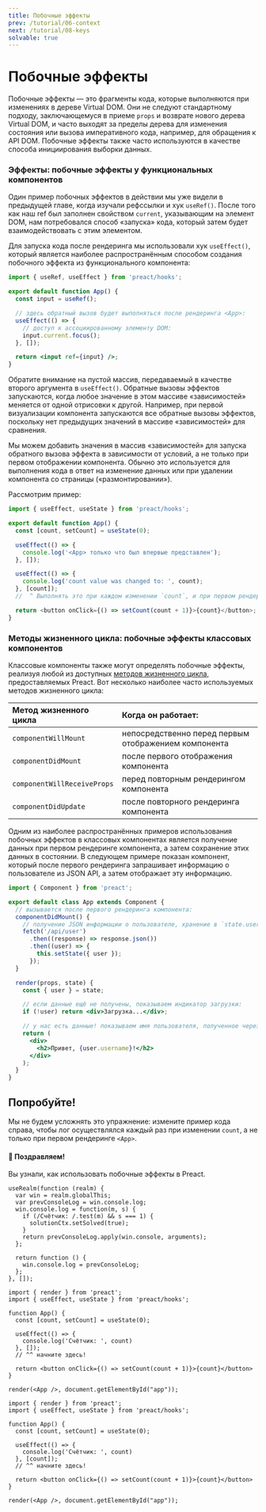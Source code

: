 ```yaml
---
title: Побочные эффекты
prev: /tutorial/06-context
next: /tutorial/08-keys
solvable: true
---
```


# Побочные эффекты

Побочные эффекты — это фрагменты кода, которые выполняются при изменениях в дереве Virtual DOM. Они не следуют стандартному подходу, заключающемуся в приеме `props` и возврате нового дерева Virtual DOM, и часто выходят за пределы дерева для изменения состояния или вызова императивного кода, например, для обращения к API DOM. Побочные эффекты также часто используются в качестве способа инициирования выборки данных.

### Эффекты: побочные эффекты у функциональных компонентов

Один пример побочных эффектов в действии мы уже видели в предыдущей главе, когда изучали рефссылки и хук `useRef()`. После того как наш ref был заполнен свойством `current`, указывающим на элемент DOM, нам потребовался способ «запуска» кода, который затем будет взаимодействовать с этим элементом.

Для запуска кода после рендеринга мы использовали хук `useEffect()`, который является наиболее распространённым способом создания побочного эффекта из функционального компонента:

```jsx
import { useRef, useEffect } from 'preact/hooks';

export default function App() {
  const input = useRef();

  // здесь обратный вызов будет выполняться после рендеринга <App>:
  useEffect(() => {
    // доступ к ассоциированному элементу DOM:
    input.current.focus();
  }, []);

  return <input ref={input} />;
}
```

Обратите внимание на пустой массив, передаваемый в качестве второго аргумента в `useEffect()`. Обратные вызовы эффектов запускаются, когда любое значение в этом массиве «зависимостей» меняется от одной отрисовки к другой. Например, при первой визуализации компонента запускаются все обратные вызовы эффектов, поскольку нет предыдущих значений в массиве «зависимостей» для сравнения.

Мы можем добавить значения в массив «зависимостей» для запуска обратного вызова эффекта в зависимости от условий, а не только при первом отображении компонента. Обычно это используется для выполнения кода в ответ на изменение данных или при удалении компонента со страницы («размонтировании»).

Рассмотрим пример:

```js
import { useEffect, useState } from 'preact/hooks';

export default function App() {
  const [count, setCount] = useState(0);

  useEffect(() => {
    console.log('<App> только что был впервые представлен');
  }, []);

  useEffect(() => {
    console.log('count value was changed to: ', count);
  }, [count]);
  //  ^ Выполнять это при каждом изменении `count`, и при первом рендере

  return <button onClick={() => setCount(count + 1)}>{count}</button>;
}
```

### Методы жизненного цикла: побочные эффекты классовых компонентов

Классовые компоненты также могут определять побочные эффекты, реализуя любой из доступных [методов жизненного цикла][lifecycle methods], предоставляемых Preact. Вот несколько наиболее часто используемых методов жизненного цикла:

| Метод жизненного цикла      | Когда он работает:                                   |
| :-------------------------- | :--------------------------------------------------- |
| `componentWillMount`        | непосредственно перед первым отображением компонента |
| `componentDidMount`         | после первого отображения компонента                 |
| `componentWillReceiveProps` | перед повторным рендерингом компонента               |
| `componentDidUpdate`        | после повторного рендеринга компонента               |

Одним из наиболее распространённых примеров использования побочных эффектов в классовых компонентах является получение данных при первом рендеринге компонента, а затем сохранение этих данных в состоянии. В следующем примере показан компонент, который после первого рендеринга запрашивает информацию о пользователе из JSON API, а затем отображает эту информацию.

```jsx
import { Component } from 'preact';

export default class App extends Component {
  // вызывается после первого рендеринга компонента:
  componentDidMount() {
    // получение JSON информации о пользователе, хранение в `state.user`:
    fetch('/api/user')
      .then((response) => response.json())
      .then((user) => {
        this.setState({ user });
      });
  }

  render(props, state) {
    const { user } = state;

    // если данные ещё не получены, показываем индикатор загрузки:
    if (!user) return <div>Загрузка...</div>;

    // у нас есть данные! показываем имя пользователя, полученное через API:
    return (
      <div>
        <h2>Привет, {user.username}!</h2>
      </div>
    );
  }
}
```

## Попробуйте!

Мы не будем усложнять это упражнение: измените пример кода справа, чтобы лог осуществлялся каждый раз при изменении `count`, а не только при первом рендеринге `<App>`.

<solution>
  <h4>🎉 Поздравляем!</h4>
  <p>Вы узнали, как использовать побочные эффекты в Preact.</p>
</solution>

```js:setup
useRealm(function (realm) {
  var win = realm.globalThis;
  var prevConsoleLog = win.console.log;
  win.console.log = function(m, s) {
    if (/Счётчик: /.test(m) && s === 1) {
      solutionCtx.setSolved(true);
    }
    return prevConsoleLog.apply(win.console, arguments);
  };

  return function () {
    win.console.log = prevConsoleLog;
  };
}, []);
```

```jsx:repl-initial
import { render } from 'preact';
import { useEffect, useState } from 'preact/hooks';

function App() {
  const [count, setCount] = useState(0);

  useEffect(() => {
    console.log('Счётчик: ', count)
  }, []);
  // ^^ начните здесь!

  return <button onClick={() => setCount(count + 1)}>{count}</button>
}

render(<App />, document.getElementById("app"));
```

```jsx:repl-final
import { render } from 'preact';
import { useEffect, useState } from 'preact/hooks';

function App() {
  const [count, setCount] = useState(0);

  useEffect(() => {
    console.log('Счётчик: ', count)
  }, [count]);
  // ^^ начните здесь!

  return <button onClick={() => setCount(count + 1)}>{count}</button>
}

render(<App />, document.getElementById("app"));
```

[lifecycle methods]: /guide/v10/components#lifecycle-methods
